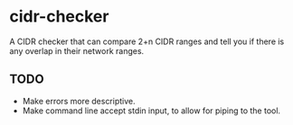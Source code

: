 # cidr-checker

A CIDR checker that can compare 2+n CIDR ranges and tell you if there is any overlap in their network ranges.

## TODO
- Make errors more descriptive.
- Make command line accept stdin input, to allow for piping to the tool.
